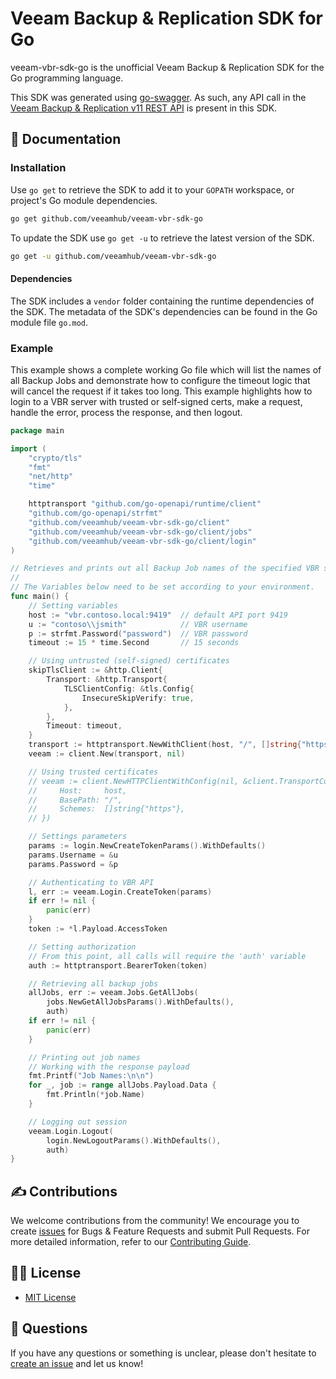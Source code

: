 # Veeam Backup & Replication SDK for Go

veeam-vbr-sdk-go is the unofficial Veeam Backup & Replication SDK for the Go programming language.

This SDK was generated using [go-swagger](https://github.com/go-swagger/go-swagger). As such, any API call in the [Veeam Backup & Replication v11 REST API](https://helpcenter.veeam.com/docs/backup/vbr_rest/overview.html?ver=110) is present in this SDK.

## 📗 Documentation

### Installation

Use `go get` to retrieve the SDK to add it to your `GOPATH` workspace, or
project's Go module dependencies.

```bash
go get github.com/veeamhub/veeam-vbr-sdk-go
```

To update the SDK use `go get -u` to retrieve the latest version of the SDK.

```bash
go get -u github.com/veeamhub/veeam-vbr-sdk-go
```

#### Dependencies

The SDK includes a `vendor` folder containing the runtime dependencies of the SDK. The metadata of the SDK's dependencies can be found in the Go module file `go.mod`.

### Example

This example shows a complete working Go file which will list the names of all Backup Jobs and demonstrate how to configure the timeout logic that will cancel the request if it takes too long. This example highlights how to login to a VBR server with trusted or self-signed certs, make a request, handle the error, process the response, and then logout.

```go
package main

import (
	"crypto/tls"
	"fmt"
	"net/http"
	"time"

	httptransport "github.com/go-openapi/runtime/client"
	"github.com/go-openapi/strfmt"
	"github.com/veeamhub/veeam-vbr-sdk-go/client"
	"github.com/veeamhub/veeam-vbr-sdk-go/client/jobs"
	"github.com/veeamhub/veeam-vbr-sdk-go/client/login"
)

// Retrieves and prints out all Backup Job names of the specified VBR server.
//
// The Variables below need to be set according to your environment.
func main() {
	// Setting variables
	host := "vbr.contoso.local:9419"  // default API port 9419
	u := "contoso\\jsmith"            // VBR username
	p := strfmt.Password("password")  // VBR password
	timeout := 15 * time.Second       // 15 seconds

	// Using untrusted (self-signed) certificates
	skipTlsClient := &http.Client{
		Transport: &http.Transport{
			TLSClientConfig: &tls.Config{
				InsecureSkipVerify: true,
			},
		},
		Timeout: timeout,
	}
	transport := httptransport.NewWithClient(host, "/", []string{"https"}, skipTlsClient)
	veeam := client.New(transport, nil)

	// Using trusted certificates
	// veeam := client.NewHTTPClientWithConfig(nil, &client.TransportConfig{
	//     Host:     host,
	//     BasePath: "/",
	//     Schemes:  []string{"https"},
	// })

	// Settings parameters
	params := login.NewCreateTokenParams().WithDefaults()
	params.Username = &u
	params.Password = &p

	// Authenticating to VBR API
	l, err := veeam.Login.CreateToken(params)
	if err != nil {
		panic(err)
	}
	token := *l.Payload.AccessToken

	// Setting authorization
	// From this point, all calls will require the 'auth' variable
	auth := httptransport.BearerToken(token)

	// Retrieving all backup jobs
	allJobs, err := veeam.Jobs.GetAllJobs(
		jobs.NewGetAllJobsParams().WithDefaults(),
		auth)
	if err != nil {
		panic(err)
	}

	// Printing out job names
	// Working with the response payload
	fmt.Printf("Job Names:\n\n")
	for _, job := range allJobs.Payload.Data {
		fmt.Println(*job.Name)
	}

	// Logging out session
	veeam.Login.Logout(
		login.NewLogoutParams().WithDefaults(),
		auth)
}
```

## ✍ Contributions

We welcome contributions from the community! We encourage you to create [issues](https://github.com/VeeamHub/veeam-vbr-sdk-go/issues/new/choose) for Bugs & Feature Requests and submit Pull Requests. For more detailed information, refer to our [Contributing Guide](CONTRIBUTING.md).

## 🤝🏾 License

* [MIT License](LICENSE)

## 🤔 Questions

If you have any questions or something is unclear, please don't hesitate to [create an issue](https://github.com/VeeamHub/veeam-vbr-sdk-go/issues/new/choose) and let us know!
